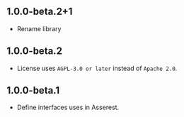 ## 1.0.0-beta.2+1

* Rename library

## 1.0.0-beta.2

* License uses `AGPL-3.0 or later` instead of `Apache 2.0`.

## 1.0.0-beta.1

* Define interfaces uses in Asserest.
